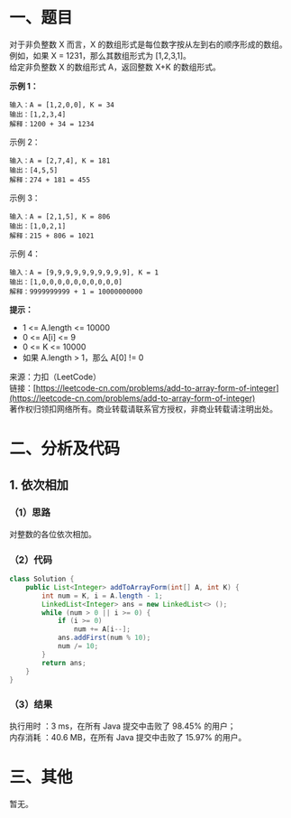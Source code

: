 # 一、题目
对于非负整数 X 而言，X 的数组形式是每位数字按从左到右的顺序形成的数组。例如，如果 X = 1231，那么其数组形式为 [1,2,3,1]。    
给定非负整数 X 的数组形式 A，返回整数 X+K 的数组形式。    
    
**示例 1：**   
```
输入：A = [1,2,0,0], K = 34
输出：[1,2,3,4]
解释：1200 + 34 = 1234
```
示例 2：
```
输入：A = [2,7,4], K = 181
输出：[4,5,5]
解释：274 + 181 = 455
```
示例 3：
```
输入：A = [2,1,5], K = 806
输出：[1,0,2,1]
解释：215 + 806 = 1021
```
示例 4：
```
输入：A = [9,9,9,9,9,9,9,9,9,9], K = 1
输出：[1,0,0,0,0,0,0,0,0,0,0]
解释：9999999999 + 1 = 10000000000
```
**提示：**    
- 1 <= A.length <= 10000
- 0 <= A[i] <= 9
- 0 <= K <= 10000
- 如果 A.length > 1，那么 A[0] != 0
     
来源：力扣（LeetCode）     
链接：[https://leetcode-cn.com/problems/add-to-array-form-of-integer](https://leetcode-cn.com/problems/add-to-array-form-of-integer)     
著作权归领扣网络所有。商业转载请联系官方授权，非商业转载请注明出处。    
# 二、分析及代码    
## 1. 依次相加
### （1）思路
对整数的各位依次相加。    
### （2）代码
```java
class Solution {
    public List<Integer> addToArrayForm(int[] A, int K) {
        int num = K, i = A.length - 1;
        LinkedList<Integer> ans = new LinkedList<> ();
        while (num > 0 || i >= 0) {
            if (i >= 0)
                num += A[i--];
            ans.addFirst(num % 10);
            num /= 10;
        }
        return ans;
    }
}
```
### （3）结果
执行用时 ：3 ms，在所有 Java 提交中击败了 98.45% 的用户；    
内存消耗 ：40.6 MB，在所有 Java 提交中击败了 15.97% 的用户。      
# 三、其他
暂无。  
